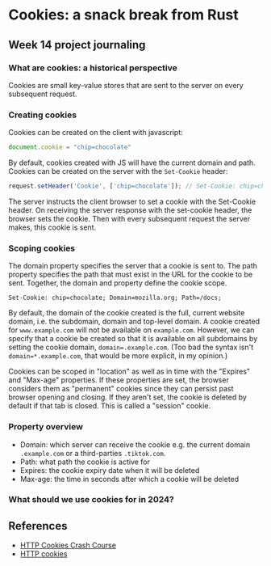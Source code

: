 # Cookies: a snack break from Rust

## Week 14 project journaling

### What are cookies: a historical perspective

Cookies are small key-value stores that are sent to the server on every subsequent request.

### Creating cookies

Cookies can be created on the client with javascript:

```js
document.cookie = "chip=chocolate"
```

By default, cookies created with JS will have the current domain and path.
Cookies can be created on the server with the `Set-Cookie` header:

```js (Node)
request.setHeader('Cookie', ['chip=chocolate']); // Set-Cookie: chip=chocolate
```

The server instructs the client browser to set a cookie with the Set-Cookie header.
On receiving the server response with the set-cookie header, the browser sets the cookie.
Then with every subsequent request the server makes, this cookie is sent.

### Scoping cookies

The domain property specifies the server that a cookie is sent to.
The path property specifies the path that must exist in the URL for the cookie to be sent.
Together, the domain and property define the cookie scope.

```HTTP
Set-Cookie: chip=chocolate; Domain=mozilla.org; Path=/docs;
```

By default, the domain of the cookie created is the full, current website domain, i.e. the subdomain, domain and top-level domain.
A cookie created for `www.example.com` will not be available on `example.com`.
However, we can specify that a cookie be created so that it is available on all subdomains by setting the cookie domain, `domain=.example.com`.
(Too bad the syntax isn't `domain=*.example.com`, that would be more explicit, in my opinion.)

Cookies can be scoped in "location" as well as in time with the "Expires" and "Max-age" properties.
If these properties are set, the browser considers them as "permanent" cookies since they can persist past browser opening and closing.
If they aren't set, the cookie is deleted by default if that tab is closed.
This is called a "session" cookie.

### Property overview

- Domain: which server can receive the cookie e.g. the current domain `.example.com` or a third-parties `.tiktok.com`.
- Path: what path the cookie is active for
- Expires: the cookie expiry date when it will be deleted
- Max-age: the time in seconds after which a cookie will be deleted

### What should we use cookies for in 2024?

## References

- [HTTP Cookies Crash Course](https://www.youtube.com/watch?v=sovAIX4doOE)
- [HTTP cookies](https://developer.mozilla.org/en-US/docs/Web/HTTP/Cookies)
